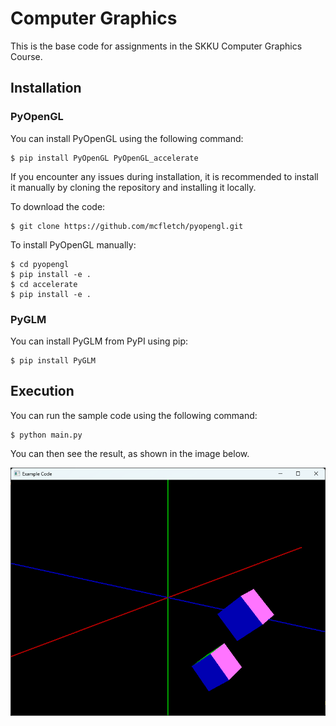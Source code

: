 # Computer Graphics
This is the base code for assignments in the SKKU Computer Graphics Course.

## Installation
### PyOpenGL
You can install PyOpenGL using the following command:

    $ pip install PyOpenGL PyOpenGL_accelerate


If you encounter any issues during installation, it is recommended to install it manually by cloning the repository and installing it locally.

To download the code:

    $ git clone https://github.com/mcfletch/pyopengl.git

To install PyOpenGL manually:

    $ cd pyopengl
    $ pip install -e .
    $ cd accelerate
    $ pip install -e .

### PyGLM
You can install PyGLM from PyPI using pip:

    $ pip install PyGLM

## Execution
You can run the sample code using the following command:

    $ python main.py

You can then see the result, as shown in the image below.

![Example Image](./example.png)